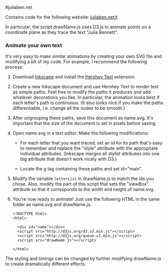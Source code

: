 #juliaben.net

Contains code for the following website: [juliaben.net/t](http://juliaben.net/t/). 

In particular, the script drawName.js uses D3.js to animate points on a coordinate plane as they trace the text "Julia Bennett". 


### Animate your own text 

It's very easy to make similar animations by creating your own SVG file and modifying a bit of my code. For example, I recommend the following process: 

1. Download [Inkscape](https://inkscape.org/en/) and install the [Hershey Text](http://www.evilmadscientist.com/2011/hershey-text-an-inkscape-extension-for-engraving-fonts/) extension. 

2. Create a new Inkscape document and use Hershey Text to render text as simple paths. Feel free to modify the paths it produces and add whatever decorations you like. In particular, the animation looks best if each letter's path is continuous. (It also looks nice if you make the paths differentiable, i.e. change all the nodes to be smooth.) 

3. After ungrouping these paths, save this document as name.svg. It's important that the size of the document is set in pixels before saving. 

4. Open name.svg in a text editor. Make the following modifications: 

	- For each letter that you want traced, set an id for its path that's easy to remember and replace the "style" attribute with the appropriate individual attributes. (Inkscape merges all stylist attributes into one big attribute that doesn't work nicely with D3.)

	- Locate the g tag containing these paths and set id="main". 

5. Modify the variable `letterList` in drawName.js to match the ids you chose. Also, modify the part of this script that sets the "viewBox" attribute so that it corresponds to the width and height of name.svg. 

6. You're now ready to animate! Just use the following HTML in the same folder as name.svg and drawName.js: 


	```
	<!DOCTYPE html>
	<html>

	  <div id="name"></div>
	  <script src="http://d3js.org/d3.v3.min.js"></script>
	  <script src="http://d3js.org/queue.v1.min.js"></script>
	  <script src="drawName.js"></script>
	  
	</html> 
	``` 
The styling and timings can be changed by further modifying drawName.js to create dramatically different effects. 
